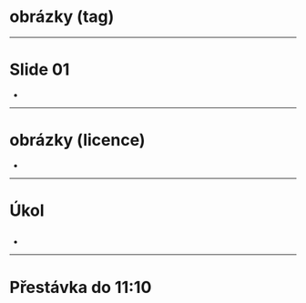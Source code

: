 <!-- .slide: data-state="c-slide-inter" -->

# obrázky (tag)

---

# Slide 01

>>>
*

---

# obrázky (licence)

>>>
*

---

<!-- .slide: data-state="c-slide-task" -->

# Úkol

##

>>>
*

---

<!-- .slide: data-state="c-slide-break" -->

# Přestávka do 11:10
